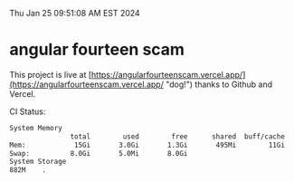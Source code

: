 Thu Jan 25 09:51:08 AM EST 2024

# angular fourteen scam


This project is live at [https://angularfourteenscam.vercel.app/](https://angularfourteenscam.vercel.app/ "dog!") thanks to Github and Vercel.

CI Status: 

```bash
System Memory
               total        used        free      shared  buff/cache   available
Mem:            15Gi       3.0Gi       1.3Gi       495Mi        11Gi        12Gi
Swap:          8.0Gi       5.0Mi       8.0Gi
System Storage
882M	.
```
```bash
